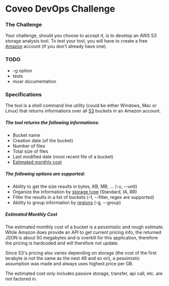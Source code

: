 # Coveo DevOps Challenge
### The Challenge
Your challenge, should you choose to accept it, is to develop an AWS S3 storage analysis tool. To test your tool, you will have to create a free [Amazon](http://aws.amazon.com/en/free/) account (if you don't already have one).
### TODO
- -g option
- tests
- moar documentation
### Specifications
The tool is a shell command line utility (could be either Windows, Mac or Linux) that returns informations over all [S3](https://aws.amazon.com/documentation/s3/) buckets in an Amazon account.
##### The tool returns the following informations:
- Bucket name
- Creation date (of the bucket)
- Number of files
- Total size of files
- Last modified date (most recent file of a bucket)
- [Estimated monthly cost](#Estimated-Monthly-Cost)

##### The following options are supported:
- Ability to get the size results in bytes, KB, MB, ... (-u, --unit)
- Organize the information by [storage type](https://docs.aws.amazon.com/AmazonS3/latest/dev/storage-class-intro.html) (Standard, IA, RR)
- Filter the results in a list of buckets (-f, --filter, regex are supported)
- Ability to group information by [regions](http://docs.aws.amazon.com/AWSEC2/latest/UserGuide/using-regions-availability-zones.html) (-g, --group)

##### Estimated Monthly Cost
The estimated monthly cost of a bucket is a pessimistic and rough estimate. While Amazon does provide an API to get current pricing info, the returned JSON is about 50 megabytes and is overkill for this application, therefore the pricing is hardcoded and will therefore not update. 

Since S3's pricing also varies depending on storage (the cost of the first terabyte is not the same as the next 49 and so on), a pessimistic assumption was made and always uses highest price per GB.

The estimated cost only includes passive storage, transfer, api call, etc. are not factored in.